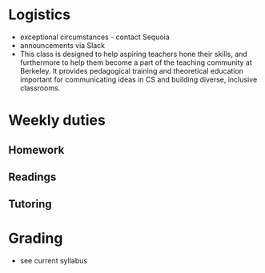 # Logistics



* exceptional circumstances - contact Sequoia
* announcements via Slack
* This class is designed to help aspiring teachers hone their skills, and furthermore to help them become a part of the teaching community at Berkeley. It provides pedagogical training and theoretical education important for communicating ideas in CS and building diverse, inclusive classrooms.

# Weekly duties

## Homework

## Readings

## Tutoring

# Grading

* see current syllabus
